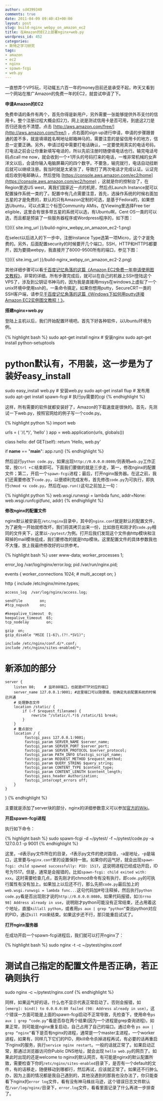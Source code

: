 ```yaml
---
author: sd4399340
comments: true
date: 2011-04-09 09:40:43+00:00
layout: post
slug: build-nginx_webpy_on_amazon_ec2
title: 在Amazon的EC2上部署nginx+web.py
wordpress_id: 452
categories:
- 斯特之学习研究
tags:
- amazon
- ec2
- nginx
- spawn-fcgi
- web.py
---
```


一直想弄个VPS玩，可动辄五六百一年的money目前还是承受不起，昨天又看到一个网站在推广Amazon的免费一年的EC2，就尝试申请了下。

**申请Amazon的EC2**

免费申请的条件有两个，首先你得是新用户，另外需要一张能够提供外币支付的信用卡。整个注册过程大概会扣2刀，网上说是测试信用卡是否可用，到底这2刀是否归还我也不清楚。点击 [http://aws.amazon.com/free/](http://aws.amazon.com/free/) ，点右面的sign up进行申请，申请的步骤跟普通的差不多，就是填填姓名啊地址邮箱神马的，需要注意的是留信用卡的地方，信息一定要正确。另外，申请过程中需要打电话确认，一定要使用真实的电话号码，打电话之前会让你重新填写电话的，所以先前注册时随便填电话也行。输完电话号码点call me now，就会收到一个+1开头的号码打来的电话，一堆非常机械的女声洋文以后，会请你输入电脑屏幕闪的四个数字。不要急，输完就行，电话自动挂断后就可以继续注册。我当时就是太紧张了，导致打了两次电话才完成认证。认证完成后收到电邮确认，然后登陆 [https://console.aws.amazon.com/ec2/home](https://console.aws.amazon.com/ec2/home) ，这就是你的控制台了，在Region里选US west，离我们国家近一点的机房，然后点Launch Instance就可以配置操作系统一类的了。配置中有几点需要注意，首先，选操作系统的时候右面加五星的才是免费的，默认的只有Amazon定制的可选，是基于Fedora的，如果想选Ubuntu，可以点第三个标签Community AMIs，在Viewing里选择Free tier eligible，这里会有很多带五星的系统可以选，有Ubuntu啊，Cent OS一类的可以选，而且都是预装了一些服务器程序或Wordpress程序的，如下图：

![]({{ site.img_url }}/build-nginx_webpy_on_amazon_ec2-1.png)

在select以后进入的下一步中，注册Instance Type选第一项Micro，这个才是免费的。另外，后面配置security的时候要开几个端口，SSH，HTTP和HTTPS都要开，因为要搞webpy，我直接开了8000-9500所有的端口，参见下图：

![]({{ site.img_url }}/build-nginx_webpy_on_amazon_ec2-2.png)

其他详细步骤可以看[千百度记忆角落的这篇《Amazon EC2免费一年申请使用图文教程》](http://www.baidu.com.ru/archives/556.html)，非常的详细。所有步骤完成后，就可以在自己的机器上SSH登陆这个VPS了，涉及到公钥证书神马的，因为我是直接用msys在windows上虚拟了一个unix环境中使用ssh的，一条命令搞定，如果你想用putty，SecureCRT一类的SSH客户端，请参见[千百度记忆角落的这篇《Windows下如何用putty连接Amazon EC2实例图文教程！》](http://www.baidu.com.ru/archives/573.html)。

<!--more-->

**搭建nginx+web.py**

登陆上主机以后，我们开始配置环境吧。首先下好各种软件，以Ubuntu环境为例。

{% highlight bash %}
sudo apt-get install nginx   # 安装nginx
sudo apt-get install python-setuptools
# python默认有，不用装，这一步是为了装好easy_install
sudo easy_install web.py  # 安装web.py
sudo apt-get install flup # 发布用
sudo apt-get install spawn-fcgi # 执行py需要的cgi
{% endhighlight %}

这样，所有需要的软件就都安装好了，Amazon的下载速度是很快的。首先，先测试一下web.py，按照官网给的例子写一个code.py。

{% highlight python %}
import web

urls = (
    '/(.*)', 'hello'
)
app = web.application(urls, globals())

class hello:
    def GET(self):
        return 'Hello, web.py'

if __name__ == "__main__":
    app.run()
{% endhighlight %}

然后运行`python code.py`，如果出现`http://0.0.0.0:8080/`则表明`web.py`工作正常，按`Ctrl +Ｃ`结束即可。下面我们要做的就是三步走，第一，修改nginx的配置文件；第二，开启一个`spawn-fcgi`进程；最后，打开nginx服务器。在这之前，我们还需要修改下`code.py`，以便顺利完成发布，首先修改`code.py`为可执行，即执行`chmod +x code.py`，然后在`app.run()`这句之前加上一句：

{% highlight python %}
web.wsgi.runwsgi = lambda func, addr=None: web.wsgi.runfcgi(func, addr)
{% endhighlight %}

**修改nginx的配置文件**

nginx默认被安装在`/etc/nginx`目录中，其中的`nginx.conf`就是默认的配置文件，为了避免一开始就修改坏，我们将其拷贝出来一份，比如放在和刚才的`code.py`相同的文件夹下，这里以`~/pytest/`为例。打开后我们发现这个文件由http模块和注释掉的mail模块组成，我们要修改的就是http模块。这里配置文件的具体参数我也不大懂，放上我最终修改好的以供参考。

{% highlight bash %}
user www-data;
worker_processes  1;

error_log  /var/log/nginx/error.log;
pid        /var/run/nginx.pid;

events {
    worker_connections  1024;
    # multi_accept on;
}

http {
    include       /etc/nginx/mime.types;

    access_log  /var/log/nginx/access.log;

    sendfile        on;
    #tcp_nopush     on;

    #keepalive_timeout  0;
    keepalive_timeout  65;
    tcp_nodelay        on;

    gzip  on;
    gzip_disable "MSIE [1-6]\.(?!.*SV1)";

    include /etc/nginx/conf.d/*.conf;
    include /etc/nginx/sites-enabled/*;

# 新添加的部分
    server {
        listen 80;    # 监听80端口，也就是HTTP对应的端口
        server_name 127.0.0.1:9001; #这里端口可以随便填，但确定先前配置系统的时候已开通
        # 处理静态文件
        location /static/ {
            if (-f $request_filename) {
                rewrite ^/static/(.*)$ /static/$1 break;
            }
        }
        # 重点部分
        location / {
             fastcgi_pass 127.0.0.1:9001;
             fastcgi_param SERVER_NAME $server_name;
             fastcgi_param SERVER_PORT $server_port;
             fastcgi_param SERVER_PROTOCOL $server_protocol;
             fastcgi_param PATH_INFO $fastcgi_script_name;
             fastcgi_param REQUEST_METHOD $request_method;
             fastcgi_param QUERY_STRING $query_string;
             fastcgi_param CONTENT_TYPE $content_type;
             fastcgi_param CONTENT_LENGTH $content_length;
             fastcgi_pass_header Authorization;
             fastcgi_intercept_errors off;
        }
    }
}
{% endhighlight %}

主要就是添加了server块的部分，nginx的详细参数意义可以参加[官方的Wiki](http://wiki.nginx.org/NginxChsHttpCoreModule)。

**开启spawn-fcgi进程**

执行如下命令：

{% highlight bash %}
sudo spawn-fcgi -d ~/pytest/ -f ~/pytest/code.py -a 127.0.0.1 -p 9001
{% endhighlight %}

这里，-d表示py文件所在的目录，-f表示py文件的绝对路径，-a是地址，-p是端口，这里要与`nginx.conf`里的设置保持一致。如果你的运气好，就会出现`spawn-fcgi: child spawned successfully: PID: 1517`，这说明进程已经成功开启，ID号为1517。但是，通常是会报错的，比如`spawn-fcgi: child exited with: xxx`。这时需要检查几点，首先刚才的chmod命令有没有执行，即`code.py`的可执行属性有没有加上。如果加上以后还不行，那么先把`code.py`最后加上的`web.wsgi.runwsgi = lambda func...`这句代码加#号注释掉，然后执行`python code.py`看是否出现刚才说的`http://0.0.0.0:8080`，如果代码报错，如`[Errno 98] Address already in use`，说明刚才python可能没有正常结束，还占用着这个地址，直接`killall python`，或者用`ps aux | grep “python”`查出python对应的PID，通过`kill PID`来结束。如果这步还不行，那只能重启试试了。

**打开nginx服务器**

在成功开启一个spawn-fcgi进程后，我们就可以打开nginx了：

{% highlight bash %}
sudo nginx -t -c ~/pytest/nginx.conf
# 测试自己指定的配置文件是否正确，若正确则执行
sudo nginx -c ~/pytest/nginx.conf
{% endhighlight %}

同样，如果运气好的话，什么也不显示代表正常启动了。否则会报错，如`[emerg]: bind() to 0.0.0.0:80 failed (98: Address already in use)`，这个错误一方面可能是上面的spawn-fcgi启动不正常导致，先检查下，使用命令`ps aux | grep “code.py”`看是否存在两个结果(因为一个进程是grep查询进程)，如果正常，则可能是nginx重复启动，自己占用了自己的端口。通过命令 `ps aux | grep “nginx”`看下是否有nginx的进程，通常是一个master主进程，一个worker进程，如果有，同样几下它们的PID，用kill命令杀掉进程再试，有必要的话再重启下nginx的服务，执行`service nginx restart`。一般的话就正常了。如果启动正常，那通过浏览器访问你Public DNS地址，就会出现 `hello web.py`的网页了。如果此时出现的还是welcome to nginx的默认网页，有可能是nginx的默认配置所致，需要检查下你的`/etc/nginx/sites-enabled`目录下，是否有一个default的文件，有的话移走，随便移动到哪都行，然后再试，应该就正常了。如果还不行肿么办，因为上面的情况都是我自己遇到的，其他没遇到的那我也没办法了，你只能查看下nginx的`error log`文件，看有没有神马蛛丝马迹，这个错误日志文件默认在`/var/log/nginx/`目录下，`error.log`文件，看看里面记录了什么再进一步排查了。

